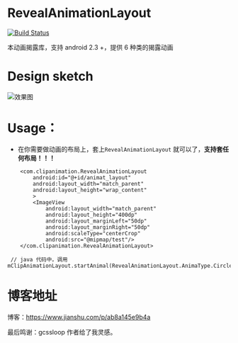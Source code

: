 

# RevealAnimationLayout
[![Build Status](https://api.travis-ci.org/tbruyelle/RxPermissions.svg?branch=master)](https://travis-ci.org/tbruyelle/RxPermissions)

本动画揭露库，支持 android 2.3 +，提供 6 种类的揭露动画


# Design sketch
![效果图](https://upload-images.jianshu.io/upload_images/2788235-6f59dfb29fc8aeb3.gif?imageMogr2/auto-orient/strip)



# Usage：
- 在你需要做动画的布局上，套上```RevealAnimationLayout``` 就可以了，**支持套任何布局！！！**

```
    <com.clipanimation.RevealAnimationLayout
        android:id="@+id/animat_layout"
        android:layout_width="match_parent"
        android:layout_height="wrap_content"
        >
        <ImageView
            android:layout_width="match_parent"
            android:layout_height="400dp"
            android:layout_marginLeft="50dp"
            android:layout_marginRight="50dp"
            android:scaleType="centerCrop"
            android:src="@mipmap/test"/>
    </com.clipanimation.RevealAnimationLayout>

 // java 代码中，调用
mClipAnimationLayout.startAnimal(RevealAnimationLayout.AnimaType.Circle);
```
# 博客地址
博客：https://www.jianshu.com/p/ab8a145e9b4a

最后鸣谢：gcssloop 作者给了我灵感。



